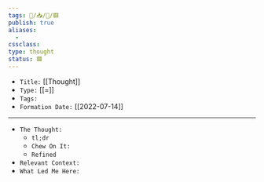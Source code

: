 ```yaml
---
tags: 🧠️/📥️/💭️/🟥️
publish: true
aliases:
  - 
cssclass: 
type: thought
status: 🟥️
---
```


- `Title:` [[Thought]]
- `Type:` [[=]]
- `Tags:` 
- `Formation Date:` [[2022-07-14]]

---

- `The Thought:`
	- `tl;dr`
	- `Chew On It:`
	- `Refined`
- `Relevant Context:`
- `What Led Me Here:`
